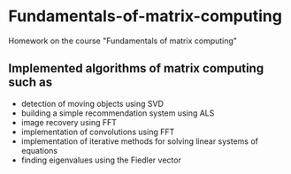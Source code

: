 # Fundamentals-of-matrix-computing
Homework on the course "Fundamentals of matrix computing"

## Implemented algorithms of matrix computing such as

* detection of moving objects using SVD
* building a simple recommendation system using ALS
* image recovery using FFT
* implementation of convolutions using FFT
* implementation of iterative methods for solving linear systems of equations
* finding eigenvalues using the Fiedler vector
